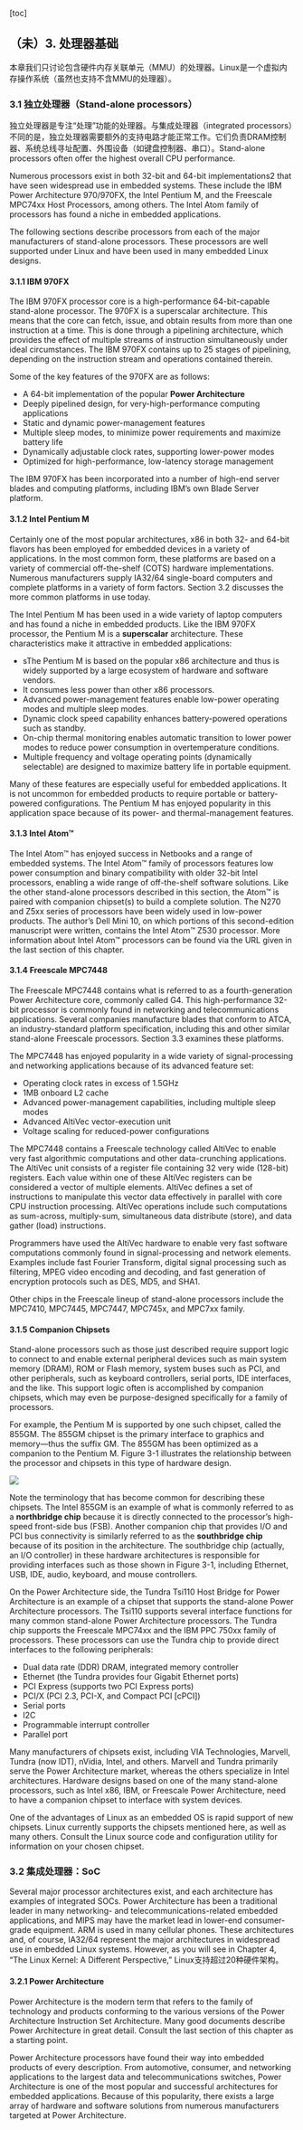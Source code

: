 [toc]

## （未）3. 处理器基础

本章我们只讨论包含硬件内存关联单元（MMU）的处理器。Linux是一个虚拟内存操作系统（虽然也支持不含MMU的处理器）。

### 3.1 独立处理器（Stand-alone processors）

独立处理器是专注“处理”功能的处理器。与集成处理器（integrated processors）不同的是，独立处理器需要额外的支持电路才能正常工作。它们负责DRAM控制器、系统总线寻址配置、外围设备（如键盘控制器、串口）。Stand-alone processors often offer the highest overall CPU performance.

Numerous processors exist in both 32-bit and 64-bit implementations2 that have seen widespread use in embedded systems. These include the IBM Power Architecture 970/970FX, the Intel Pentium M, and the Freescale MPC74xx Host Processors, among others. The Intel Atom family of processors has found a niche in embedded applications.

The following sections describe processors from each of the major manufacturers of stand-alone processors. These processors are well supported under Linux and have been used in many embedded Linux designs.

#### 3.1.1 IBM 970FX

The IBM 970FX processor core is a high-performance 64-bit-capable stand-alone processor. The 970FX is a superscalar architecture. This means that the core can fetch, issue, and obtain results from more than one instruction at a time. This is done through a pipelining architecture, which provides the effect of multiple streams of instruction simultaneously under ideal circumstances. The IBM 970FX contains up to 25 stages of pipelining, depending on the instruction stream and operations contained therein.

Some of the key features of the 970FX are as follows:

- A 64-bit implementation of the popular **Power Architecture**
- Deeply pipelined design, for very-high-performance computing applications
- Static and dynamic power-management features
- Multiple sleep modes, to minimize power requirements and maximize battery life
- Dynamically adjustable clock rates, supporting lower-power modes
- Optimized for high-performance, low-latency storage management

The IBM 970FX has been incorporated into a number of high-end server blades and computing platforms, including IBM’s own Blade Server platform.

#### 3.1.2 Intel Pentium M

Certainly one of the most popular architectures, x86 in both 32- and 64-bit flavors has been employed for embedded devices in a variety of applications. In the most common form, these platforms are based on a variety of commercial off-the-shelf (COTS) hardware implementations. Numerous manufacturers supply IA32/64 single-board computers and complete platforms in a variety of form factors. Section 3.2 discusses the more common platforms in use today.

The Intel Pentium M has been used in a wide variety of laptop computers and has found a niche in embedded products. Like the IBM 970FX processor, the Pentium M is a **superscalar** architecture. These characteristics make it attractive in embedded applications:

- sThe Pentium M is based on the popular x86 architecture and thus is widely supported by a large ecosystem of hardware and software vendors.
- It consumes less power than other x86 processors.
- Advanced power-management features enable low-power operating modes and multiple sleep modes.
- Dynamic clock speed capability enhances battery-powered operations such as standby.
- On-chip thermal monitoring enables automatic transition to lower power modes to reduce power consumption in overtemperature conditions.
- Multiple frequency and voltage operating points (dynamically selectable) are designed to maximize battery life in portable equipment.

Many of these features are especially useful for embedded applications. It is not uncommon for embedded products to require portable or battery-powered configurations. The Pentium M has enjoyed popularity in this application space because of its power- and thermal-management features.

#### 3.1.3 Intel Atom™

The Intel Atom™ has enjoyed success in Netbooks and a range of embedded systems. The Intel Atom™ family of processors features low power consumption and binary compatibility with older 32-bit Intel processors, enabling a wide range of off-the-shelf software solutions. Like the other stand-alone processors described in this section, the Atom™ is paired with companion chipset(s) to build a complete solution. The N270 and Z5xx series of processors have been widely used in low-power products. The author’s Dell Mini 10, on which portions of this second-edition manuscript were written, contains the Intel Atom™ Z530 processor. More information about Intel Atom™ processors can be found via the URL given in the last section of this chapter.

#### 3.1.4 Freescale MPC7448

The Freescale MPC7448 contains what is referred to as a fourth-generation Power Architecture core, commonly called G4. This high-performance 32-bit processor is commonly found in networking and telecommunications applications. Several companies manufacture blades that conform to ATCA, an industry-standard platform specification, including this and other similar stand-alone Freescale processors. Section 3.3 examines these platforms.

The MPC7448 has enjoyed popularity in a wide variety of signal-processing and networking applications because of its advanced feature set:

- Operating clock rates in excess of 1.5GHz
- 1MB onboard L2 cache
- Advanced power-management capabilities, including multiple sleep modes
- Advanced AltiVec vector-execution unit
- Voltage scaling for reduced-power configurations

The MPC7448 contains a Freescale technology called AltiVec to enable very fast algorithmic computations and other data-crunching applications. The AltiVec unit consists of a register file containing 32 very wide (128-bit) registers. Each value within one of these AltiVec registers can be considered a vector of multiple elements. AltiVec defines a set of instructions to manipulate this vector data effectively in parallel with core CPU instruction processing. AltiVec operations include such computations as sum-across, multiply-sum, simultaneous data distribute (store), and data gather (load) instructions.

Programmers have used the AltiVec hardware to enable very fast software computations commonly found in signal-processing and network elements. Examples include fast Fourier Transform, digital signal processing such as filtering, MPEG video encoding and decoding, and fast generation of encryption protocols such as DES, MD5, and SHA1.

Other chips in the Freescale lineup of stand-alone processors include the MPC7410, MPC7445, MPC7447, MPC745x, and MPC7xx family.

#### 3.1.5 Companion Chipsets

Stand-alone processors such as those just described require support logic to connect to and enable external peripheral devices such as main system memory (DRAM), ROM or Flash memory, system buses such as PCI, and other peripherals, such as keyboard controllers, serial ports, IDE interfaces, and the like. This support logic often is accomplished by companion chipsets, which may even be purpose-designed specifically for a family of processors.

For example, the Pentium M is supported by one such chipset, called the 855GM. The 855GM chipset is the primary interface to graphics and memory—thus the suffix GM. The 855GM has been optimized as a companion to the Pentium M. Figure 3-1 illustrates the relationship between the processor and chipsets in this type of hardware design.

![](img/Processor-chipset-relationship.PNG)

Note the terminology that has become common for describing these chipsets. The Intel 855GM is an example of what is commonly referred to as a **northbridge chip** because it is directly connected to the processor’s high-speed front-side bus (FSB). Another companion chip that provides I/O and PCI bus connectivity is similarly referred to as the **southbridge chip** because of its position in the architecture. The southbridge chip (actually, an I/O controller) in these hardware architectures is responsible for providing interfaces such as those shown in Figure 3-1, including Ethernet, USB, IDE, audio, keyboard, and mouse controllers.

On the Power Architecture side, the Tundra Tsi110 Host Bridge for Power Architecture is an example of a chipset that supports the stand-alone Power Architecture processors. The Tsi110 supports several interface functions for many common stand-alone Power Architecture processors. The Tundra chip supports the Freescale MPC74xx and the IBM PPC 750xx family of processors. These processors can use the Tundra chip to provide direct interfaces to the following peripherals:

- Dual data rate (DDR) DRAM, integrated memory controller
- Ethernet (the Tundra provides four Gigabit Ethernet ports)
- PCI Express (supports two PCI Express ports)
- PCI/X (PCI 2.3, PCI-X, and Compact PCI [cPCI])
- Serial ports
- I2C
- Programmable interrupt controller
- Parallel port

Many manufacturers of chipsets exist, including VIA Technologies, Marvell, Tundra (now IDT), nVidia, Intel, and others. Marvell and Tundra primarily serve the Power Architecture market, whereas the others specialize in Intel architectures. Hardware designs based on one of the many stand-alone processors, such as Intel x86, IBM, or Freescale Power Architecture, need to have a companion chipset to interface with system devices.

One of the advantages of Linux as an embedded OS is rapid support of new chipsets. Linux currently supports the chipsets mentioned here, as well as many others. Consult the Linux source code and configuration utility for information on your chosen chipset.

### 3.2 集成处理器：SoC

Several major processor architectures exist, and each architecture has examples of integrated SOCs. Power Architecture has been a traditional leader in many networking- and telecommunications-related embedded applications, and MIPS may have the market lead in lower-end consumer-grade equipment. ARM is used in many cellular phones. These architectures and, of course, IA32/64 represent the major architectures in widespread use in embedded Linux systems. However, as you will see in Chapter 4, “The Linux Kernel: A Different Perspective,” Linux支持超过20种硬件架构。

#### 3.2.1 Power Architecture

Power Architecture is the modern term that refers to the family of technology and products conforming to the various versions of the Power Architecture Instruction Set Architecture. Many good documents describe Power Architecture in great detail. Consult the last section of this chapter as a starting point.

Power Architecture processors have found their way into embedded products of every description. From automotive, consumer, and networking applications to the largest data and telecommunications switches, Power Architecture is one of the most popular and successful architectures for embedded applications. Because of this popularity, there exists a large array of hardware and software solutions from numerous manufacturers targeted at Power Architecture.








